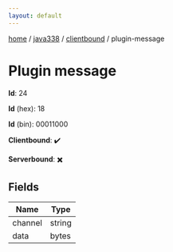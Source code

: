 ```yaml
---
layout: default
---
```


[home](/)  /  [java338](/protocol/java338)  /  [clientbound](/protocol/java338/clientbound)  /  plugin-message

# Plugin message

**Id**: 24

**Id** (hex): 18

**Id** (bin): 00011000

**Clientbound**: ✔️

**Serverbound**: ✖️

## Fields

Name | Type
---|---
channel | string
data | bytes

